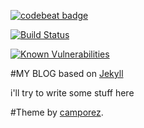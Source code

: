 [![codebeat badge](https://codebeat.co/badges/78ab074e-b88c-4b82-aeb9-055c23a92397)](https://codebeat.co/projects/github-com-hanfi-hanfi-github-io-master)


[![Build Status](https://travis-ci.org/hanfi/hanfi.github.io.svg?branch=master)](https://travis-ci.org/hanfi/hanfi.github.io)


[![Known Vulnerabilities](https://snyk.io/test/github/hanfi/hanfi.github.io/badge.svg)](https://snyk.io/test/github/hanfi/hanfi.github.io)

#MY BLOG
based on [Jekyll](https://jekyllrb.com/)

i'll try to write some stuff here

#Theme by [camporez](https://camporez.github.io/blog/thinny-2/).
